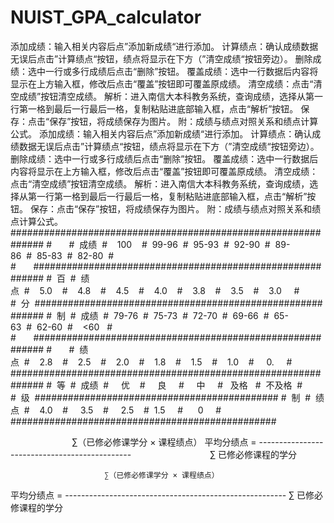 # NUIST_GPA_calculator
添加成绩：输入相关内容后点”添加新成绩“进行添加。
计算绩点：确认成绩数据无误后点击”计算绩点“按钮，绩点将显示在下方（”清空成绩“按钮旁边）。
删除成绩：选中一行或多行成绩后点击“删除”按钮。
覆盖成绩：选中一行数据后内容将显示在上方输入框，修改后点击“覆盖”按钮即可覆盖原成绩。
清空成绩：点击“清空成绩”按钮清空成绩。
解析：进入南信大本科教务系统，查询成绩，选择从第一行第一格到最后一行最后一格，复制粘贴进底部输入框，点击“解析”按钮。
保存：点击“保存”按钮，将成绩保存为图片。
附：成绩与绩点对照关系和绩点计算公式。
添加成绩：输入相关内容后点”添加新成绩“进行添加。
计算绩点：确认成绩数据无误后点击”计算绩点“按钮，绩点将显示在下方（”清空成绩“按钮旁边）。
删除成绩：选中一行或多行成绩后点击“删除”按钮。
覆盖成绩：选中一行数据后内容将显示在上方输入框，修改后点击“覆盖”按钮即可覆盖原成绩。
清空成绩：点击“清空成绩”按钮清空成绩。
解析：进入南信大本科教务系统，查询成绩，选择从第一行第一格到最后一行最后一格，复制粘贴进底部输入框，点击“解析”按钮。
保存：点击“保存”按钮，将成绩保存为图片。
附：成绩与绩点对照关系和绩点计算公式。
##############################################################
#&nbsp;&nbsp;&nbsp;&nbsp;&nbsp;&nbsp;&nbsp;#&nbsp;&nbsp;成绩&nbsp;&nbsp;#&nbsp;&nbsp;&nbsp;&nbsp;100&nbsp;&nbsp;&nbsp;&nbsp;#&nbsp;&nbsp;99-96&nbsp;&nbsp;#&nbsp;&nbsp;95-93&nbsp;&nbsp;#&nbsp;&nbsp;92-90&nbsp;&nbsp;#&nbsp;&nbsp;89-86&nbsp;&nbsp;#&nbsp;&nbsp;85-83&nbsp;&nbsp;#&nbsp;&nbsp;82-80&nbsp;&nbsp;#
#&nbsp;&nbsp;&nbsp;&nbsp;&nbsp;&nbsp;&nbsp;##########################################################
#&nbsp;&nbsp;百&nbsp;&nbsp;#&nbsp;&nbsp;绩点&nbsp;&nbsp;#&nbsp;&nbsp;&nbsp;&nbsp;5.0&nbsp;&nbsp;&nbsp;&nbsp;#&nbsp;&nbsp;&nbsp;&nbsp;4.8&nbsp;&nbsp;&nbsp;&nbsp;#&nbsp;&nbsp;&nbsp;&nbsp;4.5&nbsp;&nbsp;&nbsp;&nbsp;#&nbsp;&nbsp;&nbsp;&nbsp;4.0&nbsp;&nbsp;&nbsp;&nbsp;#&nbsp;&nbsp;&nbsp;&nbsp;3.8&nbsp;&nbsp;&nbsp;&nbsp;#&nbsp;&nbsp;&nbsp;&nbsp;3.5&nbsp;&nbsp;&nbsp;&nbsp;#&nbsp;&nbsp;&nbsp;&nbsp;3.0&nbsp;&nbsp;&nbsp;&nbsp;&nbsp;#
#&nbsp;&nbsp;分&nbsp;&nbsp;##########################################################
#&nbsp;&nbsp;制&nbsp;&nbsp;#&nbsp;&nbsp;成绩&nbsp;&nbsp;#&nbsp;&nbsp;79-76&nbsp;&nbsp;#&nbsp;&nbsp;75-73&nbsp;&nbsp;#&nbsp;&nbsp;72-70&nbsp;&nbsp;#&nbsp;&nbsp;69-66&nbsp;&nbsp;#&nbsp;&nbsp;65-63&nbsp;&nbsp;#&nbsp;&nbsp;62-60&nbsp;&nbsp;#&nbsp;&nbsp;&nbsp;&nbsp;<60&nbsp;&nbsp;&nbsp;#
#&nbsp;&nbsp;&nbsp;&nbsp;&nbsp;&nbsp;&nbsp;##########################################################
#&nbsp;&nbsp;&nbsp;&nbsp;&nbsp;&nbsp;&nbsp;#&nbsp;&nbsp;绩点&nbsp;&nbsp;#&nbsp;&nbsp;&nbsp;&nbsp;2.8&nbsp;&nbsp;&nbsp;&nbsp;#&nbsp;&nbsp;&nbsp;&nbsp;2.5&nbsp;&nbsp;&nbsp;&nbsp;#&nbsp;&nbsp;&nbsp;&nbsp;2.0&nbsp;&nbsp;&nbsp;&nbsp;#&nbsp;&nbsp;&nbsp;&nbsp;1.8&nbsp;&nbsp;&nbsp;&nbsp;#&nbsp;&nbsp;&nbsp;&nbsp;1.5&nbsp;&nbsp;&nbsp;&nbsp;#&nbsp;&nbsp;&nbsp;&nbsp;1.0&nbsp;&nbsp;&nbsp;&nbsp;#&nbsp;&nbsp;&nbsp;&nbsp;&nbsp;0.&nbsp;&nbsp;&nbsp;&nbsp;&nbsp;#
##############################################################
#&nbsp;&nbsp;等&nbsp;&nbsp;#&nbsp;&nbsp;成绩&nbsp;&nbsp;#&nbsp;&nbsp;&nbsp;&nbsp;&nbsp;优&nbsp;&nbsp;&nbsp;&nbsp;#&nbsp;&nbsp;&nbsp;&nbsp;&nbsp;良&nbsp;&nbsp;&nbsp;&nbsp;&nbsp;#&nbsp;&nbsp;&nbsp;&nbsp;&nbsp;中&nbsp;&nbsp;&nbsp;&nbsp;&nbsp;#&nbsp;&nbsp;&nbsp;及格&nbsp;&nbsp;&nbsp;#&nbsp;&nbsp;不及格&nbsp;&nbsp;#
#&nbsp;&nbsp;级&nbsp;&nbsp;############################################
#&nbsp;&nbsp;制&nbsp;&nbsp;#&nbsp;&nbsp;绩点&nbsp;&nbsp;#&nbsp;&nbsp;&nbsp;&nbsp;4.0&nbsp;&nbsp;&nbsp;&nbsp;#&nbsp;&nbsp;&nbsp;&nbsp;&nbsp;3.5&nbsp;&nbsp;&nbsp;&nbsp;#&nbsp;&nbsp;&nbsp;&nbsp;&nbsp;2.5&nbsp;&nbsp;&nbsp;&nbsp;#&nbsp;&nbsp;1.5&nbsp;&nbsp;&nbsp;&nbsp;&nbsp;#&nbsp;&nbsp;&nbsp;&nbsp;&nbsp;&nbsp;0&nbsp;&nbsp;&nbsp;&nbsp;&nbsp;#
################################################

&nbsp;&nbsp;&nbsp;&nbsp;&nbsp;&nbsp;&nbsp;&nbsp;&nbsp;&nbsp;&nbsp;&nbsp;&nbsp;&nbsp;&nbsp;&nbsp;&nbsp;&nbsp;&nbsp;&nbsp;&nbsp;&nbsp;&nbsp;&nbsp;&nbsp;∑（已修必修课学分&nbsp;×&nbsp;课程绩点）
平均分绩点&nbsp;=&nbsp;----------------------------------------------
&nbsp;&nbsp;&nbsp;&nbsp;&nbsp;&nbsp;&nbsp;&nbsp;&nbsp;&nbsp;&nbsp;&nbsp;&nbsp;&nbsp;&nbsp;&nbsp;&nbsp;&nbsp;&nbsp;&nbsp;&nbsp;&nbsp;&nbsp;&nbsp;&nbsp;&nbsp;&nbsp;&nbsp;&nbsp;&nbsp;&nbsp;∑&nbsp;已修必修课程的学分


 


                         ∑（已修必修课学分 × 课程绩点）
 平均分绩点 = -------------------------------------------------------
                               ∑ 已修必修课程的学分
